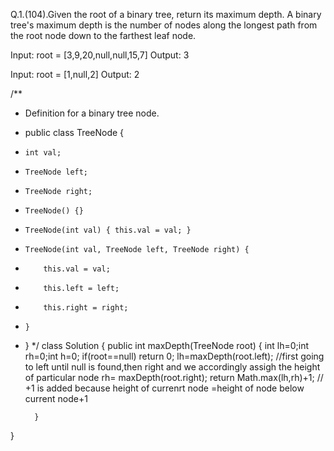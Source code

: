 Q.1.(104).Given the root of a binary tree, return its maximum depth.
A binary tree's maximum depth is the number of nodes along the longest path from the root node down to the farthest leaf node.

Input: root = [3,9,20,null,null,15,7]
Output: 3

Input: root = [1,null,2]
Output: 2

/**
 * Definition for a binary tree node.
 * public class TreeNode {
 *     int val;
 *     TreeNode left;
 *     TreeNode right;
 *     TreeNode() {}
 *     TreeNode(int val) { this.val = val; }
 *     TreeNode(int val, TreeNode left, TreeNode right) {
 *         this.val = val;
 *         this.left = left;
 *         this.right = right;
 *     }
 * }
 */
class Solution {
    public int maxDepth(TreeNode root) {
        int lh=0;int rh=0;int h=0;
        if(root==null)
            return 0;
       lh=maxDepth(root.left);                        //first going to left until null is found,then right and we accordingly assigh the height of particular node
         rh=  maxDepth(root.right);
           return Math.max(lh,rh)+1;                  // +1 is added because height of currenrt node =height of node below current node+1
        
         }
}
